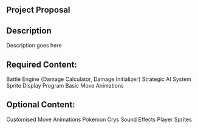 ## Project Proposal
## Description
Description goes here
## Required Content:
Battle Engine {Damage Calculator, Damage Initializer}
Strategic AI System
Sprite Display Program
Basic Move Animations


## Optional Content:
Customised Move Animations
Pokemon Crys
Sound Effects
Player Sprites
